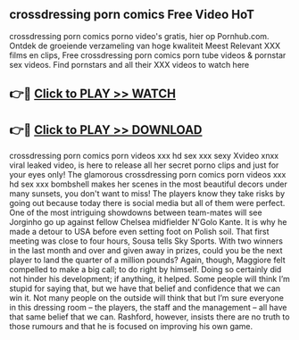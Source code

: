 ## crossdressing porn comics Free Video HoT 

crossdressing porn comics porno video's gratis, hier op Pornhub.com. Ontdek de groeiende verzameling van hoge kwaliteit Meest Relevant XXX films en clips,
Free crossdressing porn comics porn tube videos & pornstar sex videos. Find pornstars and all their XXX videos to watch here


## 👉🔴 [Click to PLAY >> WATCH](http://us.freeplayer.one?title=crossdressing_porn_comics&ref=16D)

## 👉🔴 [Click to PLAY >> DOWNLOAD](http://us.freeplayer.one?title=crossdressing_porn_comics&ref=16D)


crossdressing porn comics porn videos xxx hd sex xxx sexy Xvideo xnxx viral leaked video, is here to release all her secret porno clips and just for your eyes only! The glamorous crossdressing porn comics porn videos xxx hd sex xxx bombshell makes her scenes in the most beautiful decors under many sunsets, you don't want to miss! The players know they take risks by going out because today there is social media but all of them were perfect. One of the most intriguing showdowns between team-mates will see Jorginho go up against fellow Chelsea midfielder N'Golo Kante. It is why he made a detour to USA before even setting foot on Polish soil. That first meeting was close to four hours, Sousa tells Sky Sports. With two winners in the last month and over and given away in prizes, could you be the next player to land the quarter of a million pounds? Again, though, Maggiore felt compelled to make a big call; to do right by himself. Doing so certainly did not hinder his development; if anything, it helped. Some people will think I’m stupid for saying that, but we have that belief and confidence that we can win it. Not many people on the outside will think that but I’m sure everyone in this dressing room – the players, the staff and the management – all have that same belief that we can. Rashford, however, insists there are no truth to those rumours and that he is focused on improving his own game.